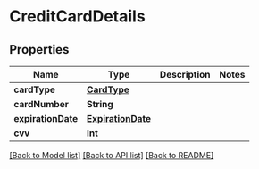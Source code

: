 # CreditCardDetails

## Properties
Name | Type | Description | Notes
------------ | ------------- | ------------- | -------------
**cardType** | [**CardType**](CardType.md) |  | 
**cardNumber** | **String** |  | 
**expirationDate** | [**ExpirationDate**](ExpirationDate.md) |  | 
**cvv** | **Int** |  | 

[[Back to Model list]](../README.md#documentation-for-models) [[Back to API list]](../README.md#documentation-for-api-endpoints) [[Back to README]](../README.md)


